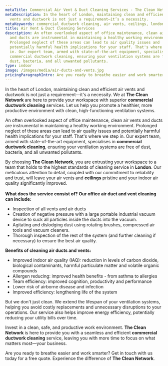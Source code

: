 ```yaml
---
metaTitle: Commercial Air Vent & Duct Cleaning Services - The Clean Network
metaDescription: In the heart of London, maintaining clean and efficient air
  vents and ductwork is not just a requirement—it’s a necessity.
metaKeywords: commercial ductwork cleaning, air vents, ceilings, london
title: Air Vent & Duct Cleaning Services
description: An often overlooked aspect of office maintenance, clean air vents
  and ducts are instrumental in maintaining a healthy working environment.
  Prolonged neglect of these areas can lead to air quality issues and
  potentially harmful health implications for your staff. That's where we step
  in. Our expert team, armed with state-of-the-art equipment, specialises in
  commercial ductwork cleaning, ensuring your ventilation systems are free of
  dust, bacteria, and all unwanted pollutants.
type: indoor
image: /images/media/air-ducts-and-vents.jpg
pricingParagraphIntro: Are you ready to breathe easier and work smarter?
---
```

In the heart of London, maintaining clean and efficient air vents and ductwork is not just a requirement—it's a necessity. We at <strong>The Clean Network</strong> are here to provide your workspace with superior <strong>commercial ductwork cleaning</strong> services. Let us help you promote a healthier, more productive environment with clean, high-functioning ventilation systems.

An often overlooked aspect of office maintenance, clean air vents and ducts are instrumental in maintaining a healthy working environment. Prolonged neglect of these areas can lead to air quality issues and potentially harmful health implications for your staff. That's where we step in. Our expert team, armed with state-of-the-art equipment, specialises in <strong>commercial ductwork cleaning</strong>, ensuring your ventilation systems are free of dust, bacteria, and all unwanted pollutants.

By choosing <strong>The Clean Network</strong>, you are entrusting your workspace to a team that holds to the highest standards of cleaning service in <strong>London</strong>. Our meticulous attention to detail, coupled with our commitment to reliability and trust, will leave your air vents and <strong>ceilings</strong> pristine and your indoor air quality significantly improved.\
\
**What does the service consist of? Our office air duct and vent cleaning can include:**

* Inspection of all vents and air ducts
* Creation of negative pressure with a large portable industrial vacuum device to suck all particles inside the ducts into the vacuum.
* Agitating and dislodging dust using rotating brushes, compressed air tools and vacuum cleaners.
* Thorough inspection of the rest of the system (and further cleaning if necessary) to ensure the best air quality.

**Benefits of cleaning air ducts and vents:**

* Improved indoor air quality (IAQ): reduction in levels of carbon dioxide, biological contaminants, harmful particulate matter and volatile organic compounds
* Allergen reducing: improved health benefits - from asthma to allergies
* Team efficiency: improved cognition, productivity and performance
* Lower risk of airborne disease and infection
* Improved efficiency: lengthening life of the system

But we don't just clean. We extend the lifespan of your ventilation systems, helping you avoid costly replacements and unnecessary disruptions to your operations. Our service also helps improve energy efficiency, potentially reducing your utility bills over time.

Invest in a clean, safe, and productive work environment. <strong>The Clean Network</strong> is here to provide you with a seamless and efficient <strong>commercial ductwork cleaning</strong> service, leaving you with more time to focus on what matters most—your business. 

Are you ready to breathe easier and work smarter? Get in touch with us today for a free quote. Experience the difference of <strong>The Clean Network</strong>.
